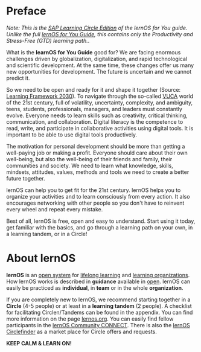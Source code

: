 # Preface

*Note: This is the [SAP Learning Circle Edition](https://events.sap.com/de/learning-circle-experience/de/home) of the lernOS for You guide. Unlike the full [lernOS for You Guide](https://cogneon.github.io/lernos-for-you/en/), this contains only the Productivity and Stress-Free (GTD) learning path.*.

What is the **learnOS for You Guide** good for? We are facing enormous challenges driven by globalization, digitalization, and rapid technological and scientific development. At the same time, these changes offer us many new opportunities for development. The future is uncertain and we cannot predict it.

So we need to be open and ready for it and shape it together (Source: [Learning Framework 2030](https://www.oecd.org/education/2030)). To navigate through the so-called [VUCA](https://en.wikipedia.org/wiki/Volatility,_uncertainty,_complexity_and_ambiguity) world of the 21st century, full of volatility, uncertainty, complexity, and ambiguity, teens, students, professionals, managers, and leaders must constantly evolve. Everyone needs to learn skills such as creativity, critical thinking, communication, and collaboration. Digital literacy is the competence to read, write, and participate in collaborative activities using digital tools. It is important to be able to use digital tools productively.

The motivation for personal development should be more than getting a well-paying job or making a profit. Everyone should care about their own well-being, but also the well-being of their friends and family, their communities and society. We need to learn what knowledge, skills, mindsets, attitudes, values, methods and tools we need to create a better future together.

lernOS can help you to get fit for the 21st century. lernOS helps you to organize your activities
and to learn consciously from every action. It also encourages networking with other people so you don't have to reinvent every wheel and repeat every mistake.

Best of all, lernOS is free, open and easy to understand. Start using it today, get familiar with the basics, and go through a learning path on your own, in a learning tandem, or in a Circle!

# About lernOS

**lernOS** is an [open system](https://en.wikipedia.org/wiki/Open_system_(systems_theory)) for [lifelong learning](https://en.wikipedia.org/wiki/Lifelong_learning) and [learning organizations](https://en.wikipedia.org/wiki/Learning_organization). How lernOS works is described in **guidance** available in [open](https://opendefinition.org/). lernOS can easily be practiced as **individual**, in **team** or in the whole **organization**.

If you are completely new to lernOS, we recommend starting together in a **Circle** (4-5 people) or at least in a **learning tandem** (2 people). A checklist for facilitating Circlen/Tandems can be found in the appendix. You can find more information on the page [lernos.org](http://lernos.org). You can easily find fellow participants in the [lernOS Community CONNECT](https://community.cogneon.de). There is also the [lernOS Circlefinder](https://community.cogneon.de/c/lernos/lernos-circlefinder/) as a market place for Circle offers and requests.

**KEEP CALM & LEARN ON!**

